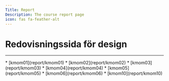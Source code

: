 ```yaml
---
Title: Report
Description: The course report page
icon: fas fa-feather-alt
---
```


Redovisningssida för design
==================
<hr class = "line">
* [kmom01](report/kmom01)
* [kmom02](report/kmom02)
* [kmom03](report/kmom03)
* [kmom04](report/kmom04)
* [kmom05](report/kmom05)
* [kmom06](report/kmom06)
* [kmom10](report/kmom10)
